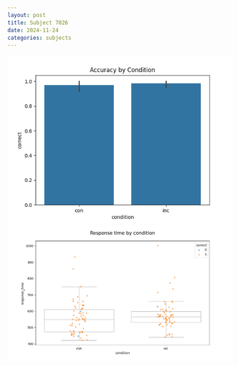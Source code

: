 ```yaml
---
layout: post
title: Subject 7026
date: 2024-11-24
categories: subjects
---
```


![](data/7026/run-12/7026_NF_acc.png)
![](data/7026/run-12/7026_NF_rt.png)
